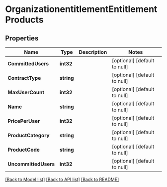 # OrganizationentitlementEntitlementProducts

## Properties
Name | Type | Description | Notes
------------ | ------------- | ------------- | -------------
**CommittedUsers** | **int32** |  | [optional] [default to null]
**ContractType** | **string** |  | [optional] [default to null]
**MaxUserCount** | **int32** |  | [optional] [default to null]
**Name** | **string** |  | [optional] [default to null]
**PricePerUser** | **int32** |  | [optional] [default to null]
**ProductCategory** | **string** |  | [optional] [default to null]
**ProductCode** | **string** |  | [optional] [default to null]
**UncommittedUsers** | **int32** |  | [optional] [default to null]

[[Back to Model list]](../README.md#documentation-for-models) [[Back to API list]](../README.md#documentation-for-api-endpoints) [[Back to README]](../README.md)


